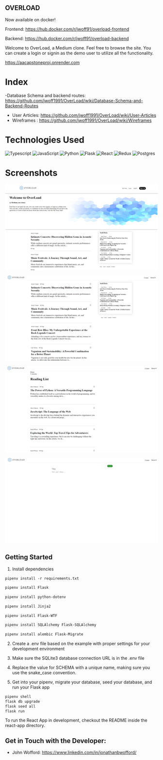 ## OVERLOAD

Now available on docker!

Frontend: https://hub.docker.com/r/jwoff91/overload-frontend

Backend: https://hub.docker.com/r/jwoff91/overload-backend

Welcome to OverLoad, a Medium clone. Feel free to browse the site. You can create a login or signin as the demo user to utilize all the functionality.


https://aacapstoneproj.onrender.com

# Index


-Database Schema and backend routes: https://github.com/jwoff1991/OverLoad/wiki/Database-Schema-and-Backend-Routes
- User Articles: https://github.com/jwoff1991/OverLoad/wiki/User-Articles
- Wireframes : https://github.com/jwoff1991/OverLoad/wiki/Wireframes


# Technologies Used
![Typescript](https://shields.io/badge/TypeScript-3178C6?logo=TypeScript&logoColor=FFF&style=flat-square)
![JavaScript](https://img.shields.io/badge/javascript-%23323330.svg?style=for-the-badge&logo=javascript&logoColor=%23F7DF1E)
![Python](https://img.shields.io/badge/python-3670A0?style=for-the-badge&logo=python&logoColor=ffdd54)
![Flask](https://img.shields.io/badge/flask-%23000.svg?style=for-the-badge&logo=flask&logoColor=white)
![React](https://img.shields.io/badge/react-%2320232a.svg?style=for-the-badge&logo=react&logoColor=%2361DAFB)
![Redux](https://img.shields.io/badge/redux-%23593d88.svg?style=for-the-badge&logo=redux&logoColor=white)
![Postgres](https://img.shields.io/badge/postgres-%23316192.svg?style=for-the-badge&logo=postgresql&logoColor=white)


# Screenshots

![home]

[home]: ./screenshots/landingpage.png

![articles]

[articles]: ./screenshots/articles.png

![readingList]

[readingList]: ./screenshots/readingList.png

![create]

[create]: ./screenshots/create.png

## Getting Started

1. Install dependencies

```
pipenv install -r requirements.txt
```
```bash
pipenv install Flask
```

```bash
pipenv install python-dotenv
```

```bash
pipenv install Jinja2
```

```bash
pipenv install Flask-WTF
```

```bash
pipenv install SQLAlchemy Flask-SQLAlchemy
```

```bash
pipenv install alembic Flask-Migrate
```


2. Create a .env file based on the example with proper settings for your development environment

3. Make sure the SQLite3 database connection URL is in the .env file

4. Replace the value for SCHEMA with a unique name, making sure you use the snake_case convention.

5. Get into your pipenv, migrate your database, seed your database, and run your Flask app

```
pipenv shell
flask db upgrade
flask seed all
flask run
```

To run the React App in development, checkout the README inside the react-app directory.

## Get in Touch with the Developer:
- John Wofford: https://www.linkedin.com/in/jonathanbwofford/
